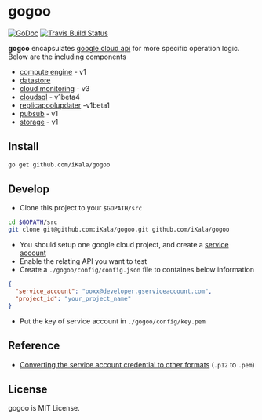 # gogoo 

[![GoDoc](https://godoc.org/github.com/iKala/gogoo?status.svg)](http://godoc.org/github.com/iKala/gogoo)
[![Travis Build Status](https://travis-ci.org/iKala/gogoo.svg?branch=master)](https://travis-ci.org/iKala/gogoo)

**gogoo** encapsulates [google cloud api](https://godoc.org/google.golang.org/api) for more specific operation logic. Below are
the including components

- [compute engine](https://godoc.org/google.golang.org/api/compute/v1) - v1
- [datastore](https://godoc.org/google.golang.org/cloud/datastore)
- [cloud monitoring](google.golang.org/api/monitoring/v3) - v3
- [cloudsql](https://godoc.org/google.golang.org/api/sqladmin/v1beta4) - v1beta4
- [replicapoolupdater](https://godoc.org/google.golang.org/api/replicapoolupdater/v1beta1) -v1beta1
- [pubsub](https://godoc.org/google.golang.org/api/pubsub/v1) - v1
- [storage](https://godoc.org/google.golang.org/api/storage/v1) - v1


## Install

```bash
go get github.com/iKala/gogoo
```

## Develop

- Clone this project to your `$GOPATH/src`

```sh
cd $GOPATH/src
git clone git@github.com:iKala/gogoo.git github.com/iKala/gogoo
```

- You should setup one google cloud project, and create a [service account](https://developers.google.com/identity/protocols/OAuth2ServiceAccount)
- Enable the relating API you want to test
- Create a `./gogoo/config/config.json` file to containes below information

```json
{                                                                                                                         
  "service_account": "ooxx@developer.gserviceaccount.com",
  "project_id": "your_project_name"
}
```
- Put the key of service account in `./gogoo/config/key.pem` 

## Reference
- [Converting the service account credential to other formats](https://cloud.google.com/storage/docs/authentication#converting-the-private-key) (`.p12` to `.pem`)


## License

gogoo is MIT License.

